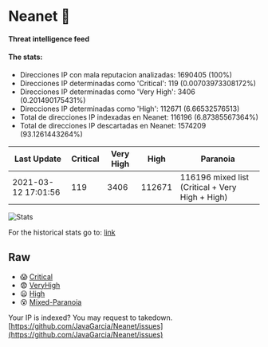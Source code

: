 # Neanet :hocho:
#### Threat intelligence feed
#### The stats:

- Direcciones IP con mala reputacion analizadas: 1690405 (100%)
- Direcciones IP determinadas como 'Critical':  119 (0.00703973308172%)
- Direcciones IP determinadas como 'Very High':  3406 (0.201490175431%)
- Direcciones IP determinadas como 'High':  112671 (6.66532576513)
- Total de direcciones IP indexadas en Neanet:  116196 (6.87385567364%)
- Total de direcciones IP descartadas en Neanet:  1574209 (93.1261443264%)

| Last Update | Critical | Very High | High | Paranoia |
| --- | --- | --- | --- | --- |
| 2021-03-12 17:01:56 | 119 | 3406 | 112671 | 116196 mixed list (Critical + Very High + High)|

![Stats](https://docs.google.com/spreadsheets/d/e/2PACX-1vSnaNMIXVabIpDJjufMlzH7poXnshF3mgd8Is1g9ytUEzVsP5my4Trn8f-xkoLLQ38xpL3HtmUexLo6/pubchart?oid=501124687&format=image)

For the historical stats go to: [link](/stats.csv)
## Raw
- :scream: [Critical](https://raw.githubusercontent.com/JavaGarcia/Neanet/master/blacklists/neanet_critical.txt)
- :fearful: [VeryHigh](https://raw.githubusercontent.com/JavaGarcia/Neanet/master/blacklists/neanet_veryHigh.txtt)
- :frowning: [High](https://raw.githubusercontent.com/JavaGarcia/Neanet/master/blacklists/neanet_high.txt)
- :dizzy_face: [Mixed-Paranoia](https://raw.githubusercontent.com/JavaGarcia/Neanet/master/blacklists/neanet_all.txt)


Your IP is indexed? You may request to takedown. [https://github.com/JavaGarcia/Neanet/issues](https://github.com/JavaGarcia/Neanet/issues)














































































































































































































































































































































































































































































































































































































































































































































































































































































































































































































































































































































































































































































































































































































































































































































































































































































































































































































































































































































































































































































































































































































































































































































































































































































































































































































































































































































































































































































































































































































































































































































































































































































































































































































































































































































































































































































































































































































































































































































































































































































































































































































































































































































































































































































































































































































































































































































































































































































































































































































